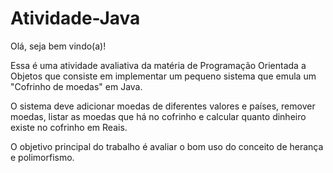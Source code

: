 # Atividade-Java
Olá, seja bem vindo(a)!

Essa é uma atividade avaliativa da matéria de Programação Orientada a Objetos que consiste em implementar um pequeno sistema que emula um "Cofrinho de moedas" em Java.

O sistema deve adicionar moedas de diferentes valores e países, remover moedas, listar as moedas que há no cofrinho e calcular quanto dinheiro existe no cofrinho em Reais.

O objetivo principal do trabalho é avaliar o bom uso do conceito de herança e polimorfismo.
